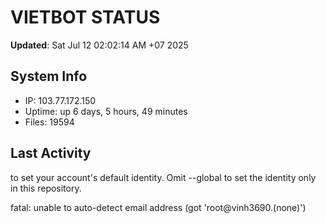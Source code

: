 # VIETBOT STATUS
**Updated**: Sat Jul 12 02:02:14 AM +07 2025

## System Info
- IP: 103.77.172.150
- Uptime: up 6 days, 5 hours, 49 minutes
- Files: 19594

## Last Activity

to set your account's default identity.
Omit --global to set the identity only in this repository.

fatal: unable to auto-detect email address (got 'root@vinh3690.(none)')
